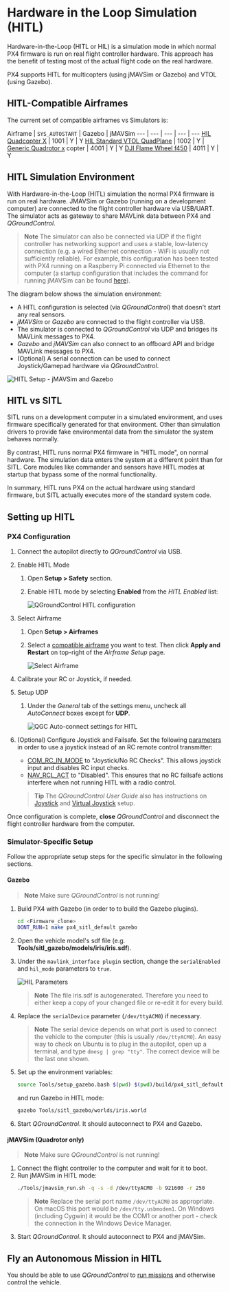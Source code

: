 # Hardware in the Loop Simulation \(HITL\)

Hardware-in-the-Loop (HITL or HIL) is a simulation mode in which normal PX4 firmware is run on real flight controller hardware.
This approach has the benefit of testing most of the actual flight code on the real hardware.

PX4 supports HITL for multicopters (using jMAVSim or Gazebo) and VTOL (using Gazebo).


<a id="compatible_airframe"></a>
## HITL-Compatible Airframes

The current set of compatible airframes vs Simulators is:

Airframe | `SYS_AUTOSTART` | Gazebo | jMAVSim
--- | --- | --- | --- | ---
<a href="../airframes/airframe_reference.md#copter_simulation_(copter)_hil_quadcopter_x">HIL Quadcopter X</a> | 1001 | Y | Y
<a href="../airframes/airframe_reference.md#vtol_standard_vtol_hil_standard_vtol_quadplane">HIL Standard VTOL QuadPlane</a> | 1002 | Y |
[Generic Quadrotor x](../airframes/airframe_reference.md#copter_quadrotor_x_generic_quadcopter) copter | 4001 | Y | Y
[DJI Flame Wheel f450](../airframes/airframe_reference.md#copter_quadrotor_x_dji_flame_wheel_f450) | 4011 | Y | Y


<a id="simulation_environment"></a>
## HITL Simulation Environment

With Hardware-in-the-Loop (HITL) simulation the normal PX4 firmware is run on real hardware.
JMAVSim or Gazebo (running on a development computer) are connected to the flight controller hardware via USB/UART.
The simulator acts as gateway to share MAVLink data between PX4 and *QGroundControl*.

> **Note** The simulator can also be connected via UDP if the flight controller has networking support and uses a stable, low-latency connection (e.g. a wired Ethernet connection - WiFi is usually not sufficiently reliable).
  For example, this configuration has been tested with PX4 running on a Raspberry Pi connected via Ethernet to the computer (a startup configuration that includes the command for running jMAVSim can be found [here](https://github.com/PX4/PX4-Autopilot/blob/master/posix-configs/rpi/px4_hil.config)).

The diagram below shows the simulation environment:
* A HITL configuration is selected (via *QGroundControl*) that doesn't start any real sensors.
* *jMAVSim* or *Gazebo* are connected to the flight controller via USB.
* The simulator is connected to *QGroundControl* via UDP and bridges its MAVLink messages to PX4.
* *Gazebo* and *jMAVSim* can also connect to an offboard API and bridge MAVLink messages to PX4.
* (Optional) A serial connection can be used to connect Joystick/Gamepad hardware via *QGroundControl*.

![HITL Setup - jMAVSim and Gazebo](../../assets/simulation/px4_hitl_overview_jmavsim_gazebo.png)


## HITL vs SITL

SITL runs on a development computer in a simulated environment, and uses firmware specifically generated for that environment.
Other than simulation drivers to provide fake environmental data from the simulator the system behaves normally.

By contrast, HITL runs normal PX4 firmware in "HITL mode", on normal hardware.
The simulation data enters the system at a different point than for SITL.
Core modules like commander and sensors have HITL modes at startup that bypass some of the normal functionality.

In summary, HITL runs PX4 on the actual hardware using standard firmware, but SITL actually executes more of the standard system code.


## Setting up HITL

### PX4 Configuration

1. Connect the autopilot directly to *QGroundControl* via USB.
1. Enable HITL Mode
   1. Open **Setup > Safety** section.
   1. Enable HITL mode by selecting **Enabled** from the *HITL Enabled* list:

      ![QGroundControl HITL configuration](../../assets/gcs/qgc_hitl_config.png)
1. Select Airframe
   1. Open **Setup > Airframes**
   1. Select a [compatible airframe](#compatible_airframe) you want to test.
      Then click **Apply and Restart** on top-right of the *Airframe Setup* page.

      ![Select Airframe](../../assets/gcs/qgc_hil_config.png)
1. Calibrate your RC or Joystick, if needed.
1. Setup UDP
   1. Under the *General* tab of the settings menu, uncheck all *AutoConnect* boxes except for **UDP**.

      ![QGC Auto-connect settings for HITL](../../assets/gcs/qgc_hitl_autoconnect.png)
1. (Optional) Configure Joystick and Failsafe.
   Set the following [parameters](https://docs.px4.io/master/en/advanced_config/parameters.html) in order to use a joystick instead of an RC remote control transmitter:
   * [COM_RC_IN_MODE](../advanced_config/parameter_reference.md#COM_RC_IN_MODE) to "Joystick/No RC Checks". This allows joystick input and disables RC input checks.
   * [NAV_RCL_ACT](../advanced_config/parameter_reference.md#NAV_RCL_ACT) to "Disabled". This ensures that no RC failsafe actions interfere when not running HITL with a radio control.

   > **Tip** The *QGroundControl User Guide* also has instructions on [Joystick](https://docs.qgroundcontrol.com/en/SetupView/Joystick.html) and [Virtual Joystick](https://docs.qgroundcontrol.com/en/SettingsView/VirtualJoystick.html) setup.
   
Once configuration is complete, **close** *QGroundControl* and disconnect the flight controller hardware from the computer. 

### Simulator-Specific Setup

Follow the appropriate setup steps for the specific simulator in the following sections.

#### Gazebo

> **Note** Make sure *QGroundControl* is not running!

1. Build PX4 with Gazebo (in order to to build the Gazebo plugins).
   ```sh
   cd <Firmware_clone>
   DONT_RUN=1 make px4_sitl_default gazebo
   ```
1. Open the vehicle model's sdf file (e.g. **Tools/sitl_gazebo/models/iris/iris.sdf**).
1. Under the `mavlink_interface plugin` section, change the `serialEnabled` and `hil_mode` parameters to `true`.

   ![HIL Parameters](../../assets/simulation/gazebo_sdf_model_hil_params.png)
   > **Note** The file iris.sdf is autogenerated.
     Therefore you need to either keep a copy of your changed file or re-edit it for every build. 
1. Replace the `serialDevice` parameter (`/dev/ttyACM0`) if necessary.

   > **Note** The serial device depends on what port is used to connect the vehicle to the computer (this is usually `/dev/ttyACM0`).
     An easy way to check on Ubuntu is to plug in the autopilot, open up a terminal, and type `dmesg | grep "tty"`. The correct device will be the last one shown.

1. Set up the environment variables:
   ```sh
   source Tools/setup_gazebo.bash $(pwd) $(pwd)/build/px4_sitl_default
   ```
   and run Gazebo in HITL mode:
   ```sh
   gazebo Tools/sitl_gazebo/worlds/iris.world
   ```
1. Start *QGroundControl*. It should autoconnect to PX4 and Gazebo.

<a id="jmavsim_hitl_configuration"></a>
#### jMAVSim (Quadrotor only)

> **Note** Make sure *QGroundControl* is not running!

1. Connect the flight controller to the computer and wait for it to boot.
1. Run jMAVSim in HITL mode:
   ```sh
   ./Tools/jmavsim_run.sh -q -s -d /dev/ttyACM0 -b 921600 -r 250
   ```
   > **Note** Replace the serial port name `/dev/ttyACM0` as appropriate.
     On macOS this port would be `/dev/tty.usbmodem1`.
     On Windows (including Cygwin) it would be the COM1 or another port - check the connection in the Windows Device Manager.
1. Start *QGroundControl*. It should autoconnect to PX4 and jMAVSim.


## Fly an Autonomous Mission in HITL

You should be able to use *QGroundControl* to [run missions](../qgc/README.md#planning-missions) and otherwise control the vehicle.
